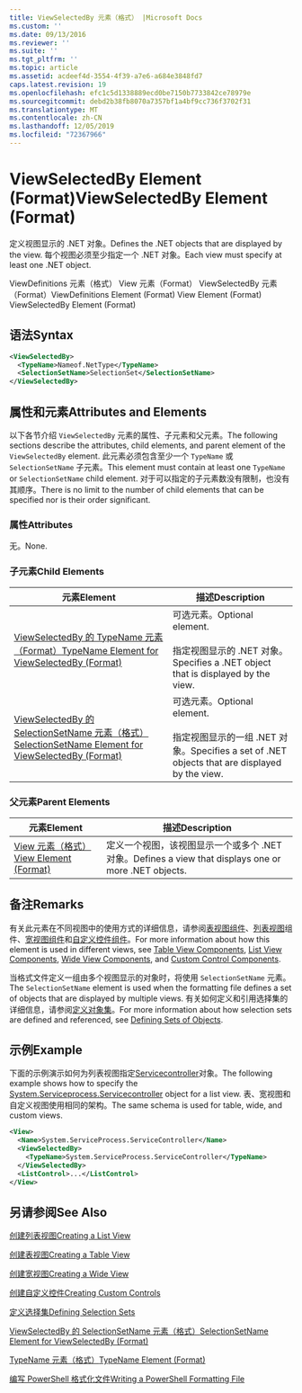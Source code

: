 ```yaml
---
title: ViewSelectedBy 元素（格式） |Microsoft Docs
ms.custom: ''
ms.date: 09/13/2016
ms.reviewer: ''
ms.suite: ''
ms.tgt_pltfrm: ''
ms.topic: article
ms.assetid: acdeef4d-3554-4f39-a7e6-a684e3848fd7
caps.latest.revision: 19
ms.openlocfilehash: efc1c5d1338889ecd0be7150b7733842ce78979e
ms.sourcegitcommit: debd2b38fb8070a7357bf1a4bf9cc736f3702f31
ms.translationtype: MT
ms.contentlocale: zh-CN
ms.lasthandoff: 12/05/2019
ms.locfileid: "72367966"
---
```

# <a name="viewselectedby-element-format"></a><span data-ttu-id="48522-102">ViewSelectedBy Element (Format)</span><span class="sxs-lookup"><span data-stu-id="48522-102">ViewSelectedBy Element (Format)</span></span>

<span data-ttu-id="48522-103">定义视图显示的 .NET 对象。</span><span class="sxs-lookup"><span data-stu-id="48522-103">Defines the .NET objects that are displayed by the view.</span></span> <span data-ttu-id="48522-104">每个视图必须至少指定一个 .NET 对象。</span><span class="sxs-lookup"><span data-stu-id="48522-104">Each view must specify at least one .NET object.</span></span>

<span data-ttu-id="48522-105">ViewDefinitions 元素（格式） View 元素（Format） ViewSelectedBy 元素（Format）</span><span class="sxs-lookup"><span data-stu-id="48522-105">ViewDefinitions Element (Format) View Element (Format) ViewSelectedBy Element (Format)</span></span>

## <a name="syntax"></a><span data-ttu-id="48522-106">语法</span><span class="sxs-lookup"><span data-stu-id="48522-106">Syntax</span></span>

```xml
<ViewSelectedBy>
  <TypeName>Nameof.NetType</TypeName>
  <SelectionSetName>SelectionSet</SelectionSetName>
</ViewSelectedBy>
```

## <a name="attributes-and-elements"></a><span data-ttu-id="48522-107">属性和元素</span><span class="sxs-lookup"><span data-stu-id="48522-107">Attributes and Elements</span></span>

<span data-ttu-id="48522-108">以下各节介绍 `ViewSelectedBy` 元素的属性、子元素和父元素。</span><span class="sxs-lookup"><span data-stu-id="48522-108">The following sections describe the attributes, child elements, and parent element of the `ViewSelectedBy` element.</span></span> <span data-ttu-id="48522-109">此元素必须包含至少一个 `TypeName` 或 `SelectionSetName` 子元素。</span><span class="sxs-lookup"><span data-stu-id="48522-109">This element must contain at least one `TypeName` or `SelectionSetName` child element.</span></span> <span data-ttu-id="48522-110">对于可以指定的子元素数没有限制，也没有其顺序。</span><span class="sxs-lookup"><span data-stu-id="48522-110">There is no limit to the number of child elements that can be specified nor is their order significant.</span></span>

### <a name="attributes"></a><span data-ttu-id="48522-111">属性</span><span class="sxs-lookup"><span data-stu-id="48522-111">Attributes</span></span>

<span data-ttu-id="48522-112">无。</span><span class="sxs-lookup"><span data-stu-id="48522-112">None.</span></span>

### <a name="child-elements"></a><span data-ttu-id="48522-113">子元素</span><span class="sxs-lookup"><span data-stu-id="48522-113">Child Elements</span></span>

|<span data-ttu-id="48522-114">元素</span><span class="sxs-lookup"><span data-stu-id="48522-114">Element</span></span>|<span data-ttu-id="48522-115">描述</span><span class="sxs-lookup"><span data-stu-id="48522-115">Description</span></span>|
|-------------|-----------------|
|[<span data-ttu-id="48522-116">ViewSelectedBy 的 TypeName 元素（Format）</span><span class="sxs-lookup"><span data-stu-id="48522-116">TypeName Element for ViewSelectedBy (Format)</span></span>](./typename-element-for-viewselectedby-format.md)|<span data-ttu-id="48522-117">可选元素。</span><span class="sxs-lookup"><span data-stu-id="48522-117">Optional element.</span></span><br /><br /> <span data-ttu-id="48522-118">指定视图显示的 .NET 对象。</span><span class="sxs-lookup"><span data-stu-id="48522-118">Specifies a .NET object that is displayed by the view.</span></span>|
|[<span data-ttu-id="48522-119">ViewSelectedBy 的 SelectionSetName 元素（格式）</span><span class="sxs-lookup"><span data-stu-id="48522-119">SelectionSetName Element for ViewSelectedBy (Format)</span></span>](./selectionsetname-element-for-viewselectedby-format.md)|<span data-ttu-id="48522-120">可选元素。</span><span class="sxs-lookup"><span data-stu-id="48522-120">Optional element.</span></span><br /><br /> <span data-ttu-id="48522-121">指定视图显示的一组 .NET 对象。</span><span class="sxs-lookup"><span data-stu-id="48522-121">Specifies a set of .NET objects that are displayed by the view.</span></span>|

### <a name="parent-elements"></a><span data-ttu-id="48522-122">父元素</span><span class="sxs-lookup"><span data-stu-id="48522-122">Parent Elements</span></span>

|<span data-ttu-id="48522-123">元素</span><span class="sxs-lookup"><span data-stu-id="48522-123">Element</span></span>|<span data-ttu-id="48522-124">描述</span><span class="sxs-lookup"><span data-stu-id="48522-124">Description</span></span>|
|-------------|-----------------|
|[<span data-ttu-id="48522-125">View 元素（格式）</span><span class="sxs-lookup"><span data-stu-id="48522-125">View Element (Format)</span></span>](./view-element-format.md)|<span data-ttu-id="48522-126">定义一个视图，该视图显示一个或多个 .NET 对象。</span><span class="sxs-lookup"><span data-stu-id="48522-126">Defines a view that displays one or more .NET objects.</span></span>|

## <a name="remarks"></a><span data-ttu-id="48522-127">备注</span><span class="sxs-lookup"><span data-stu-id="48522-127">Remarks</span></span>

<span data-ttu-id="48522-128">有关此元素在不同视图中的使用方式的详细信息，请参阅[表视图组件](./creating-a-table-view.md)、[列表视图](./creating-a-list-view.md)组件、[宽视图组件](./creating-a-wide-view.md)和[自定义控件组件](./creating-custom-controls.md)。</span><span class="sxs-lookup"><span data-stu-id="48522-128">For more information about how this element is used in different views, see [Table View Components](./creating-a-table-view.md), [List View Components](./creating-a-list-view.md), [Wide View Components](./creating-a-wide-view.md), and [Custom Control Components](./creating-custom-controls.md).</span></span>

<span data-ttu-id="48522-129">当格式文件定义一组由多个视图显示的对象时，将使用 `SelectionSetName` 元素。</span><span class="sxs-lookup"><span data-stu-id="48522-129">The `SelectionSetName` element is used when the formatting file defines a set of objects that are displayed by multiple views.</span></span> <span data-ttu-id="48522-130">有关如何定义和引用选择集的详细信息，请参阅[定义对象集](./defining-selection-sets.md)。</span><span class="sxs-lookup"><span data-stu-id="48522-130">For more information about how selection sets are defined and referenced, see [Defining Sets of Objects](./defining-selection-sets.md).</span></span>

## <a name="example"></a><span data-ttu-id="48522-131">示例</span><span class="sxs-lookup"><span data-stu-id="48522-131">Example</span></span>

<span data-ttu-id="48522-132">下面的示例演示如何为列表视图指定[Servicecontroller](/dotnet/api/System.ServiceProcess.ServiceController)对象。</span><span class="sxs-lookup"><span data-stu-id="48522-132">The following example shows how to specify the [System.Serviceprocess.Servicecontroller](/dotnet/api/System.ServiceProcess.ServiceController) object for a list view.</span></span> <span data-ttu-id="48522-133">表、宽视图和自定义视图使用相同的架构。</span><span class="sxs-lookup"><span data-stu-id="48522-133">The same schema is used for table, wide, and custom views.</span></span>

```xml
<View>
  <Name>System.ServiceProcess.ServiceController</Name>
  <ViewSelectedBy>
    <TypeName>System.ServiceProcess.ServiceController</TypeName>
  </ViewSelectedBy>
  <ListControl>...</ListControl>
</View>
```

## <a name="see-also"></a><span data-ttu-id="48522-134">另请参阅</span><span class="sxs-lookup"><span data-stu-id="48522-134">See Also</span></span>

[<span data-ttu-id="48522-135">创建列表视图</span><span class="sxs-lookup"><span data-stu-id="48522-135">Creating a List View</span></span>](./creating-a-list-view.md)

[<span data-ttu-id="48522-136">创建表视图</span><span class="sxs-lookup"><span data-stu-id="48522-136">Creating a Table View</span></span>](./creating-a-table-view.md)

[<span data-ttu-id="48522-137">创建宽视图</span><span class="sxs-lookup"><span data-stu-id="48522-137">Creating a Wide View</span></span>](./creating-a-wide-view.md)

[<span data-ttu-id="48522-138">创建自定义控件</span><span class="sxs-lookup"><span data-stu-id="48522-138">Creating Custom Controls</span></span>](./creating-custom-controls.md)

[<span data-ttu-id="48522-139">定义选择集</span><span class="sxs-lookup"><span data-stu-id="48522-139">Defining Selection Sets</span></span>](./defining-selection-sets.md)

[<span data-ttu-id="48522-140">ViewSelectedBy 的 SelectionSetName 元素（格式）</span><span class="sxs-lookup"><span data-stu-id="48522-140">SelectionSetName Element for ViewSelectedBy (Format)</span></span>](./selectionsetname-element-for-viewselectedby-format.md)

[<span data-ttu-id="48522-141">TypeName 元素（格式）</span><span class="sxs-lookup"><span data-stu-id="48522-141">TypeName Element (Format)</span></span>](./typename-element-for-viewselectedby-format.md)

[<span data-ttu-id="48522-142">编写 PowerShell 格式化文件</span><span class="sxs-lookup"><span data-stu-id="48522-142">Writing a PowerShell Formatting File</span></span>](./writing-a-powershell-formatting-file.md)
